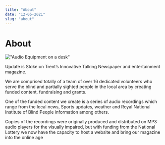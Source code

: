 ```yaml
---
title: "About"
date: "12-05-2021"
slug: "about"
---
```


# About

!["Audio Equipment on a desk"](https://www.updatestoke.org/wp-content/uploads/2018/07/pexels-photo-265672-2.png)

Update is Stoke on Trent’s Innovative Talking Newspaper and entertainment magazine.

We are comprised totally of a team of over 16 dedicated volunteers who serve the blind and partially sighted people in the local area by creating funded content, fundraising and grants.

One of the funded content we create is a series of audio recordings which range from the local news, Sports updates, weather and Royal National Institute of Blind People information among others.

Copies of the recordings were originally produced and distributed on MP3 audio players for the visually impaired, but with funding from the National Lottery we now have the capacity to host a website and bring our magazine into the online age
